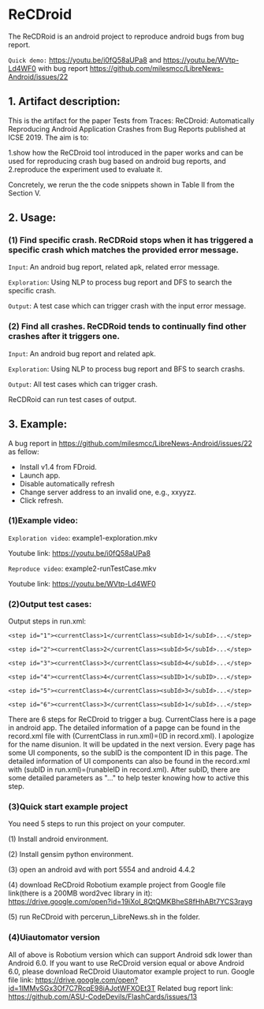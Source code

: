 # ReCDroid

The ReCDRoid is an android project to reproduce android bugs from bug report.

`Quick demo:`  https://youtu.be/i0fQ58aUPa8 and https://youtu.be/WVtp-Ld4WF0 with bug report https://github.com/milesmcc/LibreNews-Android/issues/22
           
## 1. Artifact description:
This is the artifact for the paper Tests from Traces:  ReCDroid: Automatically Reproducing Android
Application Crashes from Bug Reports published at ICSE 2019. The aim is to:

1.show how the ReCDroid tool introduced in the paper works and can be used for reproducing crash bug based on android bug reports, and
2.reproduce the experiment used to evaluate it.

Concretely, we rerun the the code snippets shown in Table II from the Section V.

## 2. Usage:
### (1) Find specific crash. ReCDRoid stops when it has triggered a specific crash which matches the provided error message.
`Input`: An android bug report, related apk, related error message.

`Exploration`: Using NLP to process bug report and DFS to search the specific crash.

`Output`: A test case which can trigger crash with the input error message.


### (2) Find all crashes. ReCDRoid tends to continually find other crashes after it triggers one.
`Input`: An android bug report and related apk.

`Exploration`: Using NLP to process bug report and BFS to search crashs.

`Output`: All test cases which can trigger crash.

ReCDRoid can run test cases of output.

## 3. Example:
A bug report in https://github.com/milesmcc/LibreNews-Android/issues/22 as fellow:

- Install v1.4 from FDroid.
- Launch app.
- Disable automatically refresh
- Change server address to an invalid one, e.g., xxyyzz.
- Click refresh.



### (1)Example video:

`Exploration video`: example1-exploration.mkv

Youtube link: https://youtu.be/i0fQ58aUPa8

`Reproduce video`: example2-runTestCase.mkv

Youtube link: https://youtu.be/WVtp-Ld4WF0

### (2)Output test cases:
Output steps in run.xml: 

```
<step id="1"><currentClass>1</currentClass><subId>1</subId>...</step>
 
<step id="2"><currentClass>2</currentClass><subId>5</subId>...</step>

<step id="3"><currentClass>3</currentClass><subId>4</subId>...</step>

<step id="4"><currentClass>4</currentClass><subID>1</subID>...</step>

<step id="5"><currentClass>4</currentClass><subId>3</subId>...</step>

<step id="6"><currentClass>3</currentClass><subId>1</subId>...</step>
```

There are 6 steps for ReCDroid to trigger a bug. CurrentClass here is a page in android app. The detailed information of a papge can be found in the record.xml file with (CurrentClass in run.xml)=(ID in record.xml). I apologize for the name disunion. It will be updated in the next version. Every page has some UI components, so the subID is the compontent ID in this page. The detailed information of UI components can also be found in the record.xml with (subID in run.xml)=(runableID in record.xml). After subID, there are some detailed parameters as "..." to help tester knowing how to active this step.

### (3)Quick start example project
You need 5 steps to run this project on your computer.

(1) Install android environment.

(2) Install gensim python environment.

(3) open an android avd with port 5554 and android 4.4.2

(4) download ReCDroid Robotium example project from Google file link(there is a 200MB word2vec library in it): https://drive.google.com/open?id=19iXoI_8QtQMKBheS8fHhABt7YCS3rayg

(5) run ReCDroid with percerun_LibreNews.sh in the folder.

### (4)Uiautomator version
All of above is Robotium version which can support Android sdk lower than Android 6.0.
If you want to use ReCDroid version equal or above Android 6.0, please download ReCDroid Uiautomator example project to run. Google file link: https://drive.google.com/open?id=1lMMvSGx3Of7C7RcqE98iAJotWFXOEt3T
Related bug report link: https://github.com/ASU-CodeDevils/FlashCards/issues/13

